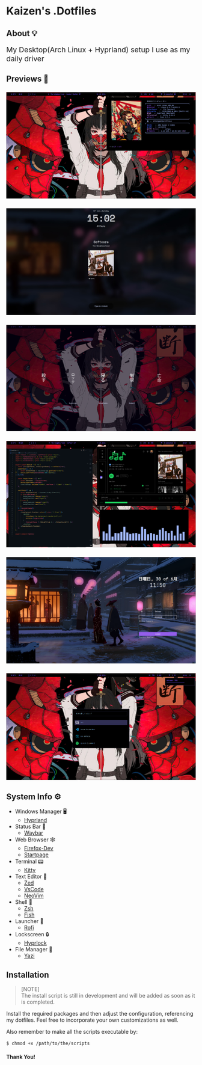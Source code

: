<h1 align="left">Kaizen's  .Dotfiles</h1>

<h2 align="left">About 💡</h2>
 
<p style=" font-size: 1.2rem" align="left">My Desktop(Arch Linux + Hyprland) setup I use as my daily driver</p>

###

<h2 align="left">Previews 📸</h2>

###

<div align="center">
  <img src="previews/rice.png"  />
</div>

###

<div align="center">
  <img src="previews/lock.png"  />
</div>

###

<div align="center">
  <img src="previews/wlogout.png"  />
</div>

###

<div align="center">
  <img src="previews/rice3.png"  />
</div>

###

<div align="center">
  <img src="previews/kai.png"  />
</div>

###

<div align="center">
  <img src="previews/rofi.png"  />
</div>

<h2 align="left">System Info ⚙️</h2>

-  Windows Manager 🖥️
   -  [Hyprland](https://github.com/hyprwm/Hyprland)
-  Status Bar 🍫
   -  [Waybar](https://github.com/Alexays/Waybar)
-  Web Browser 🕸️
   -  [Firefox-Dev](https://github.com/topics/firefox-developer-edition)
   -  [Startpage](https://github.com/topics/firefox-developer-edition)
-  Terminal 📟
   -  [Kitty](https://sw.kovidgoyal.net/kitty/)
-  Text Editor 📜
   -  [Zed](https://github.com/zed-industries/zed)
   -  [VsCode](https://code.visualstudio.com/)
   -  [NeoVim](https://github.com/neovim/neovim)
-  Shell 🐌
   -  [Zsh](https://github.com/ohmyzsh/ohmyzsh)
   -  [Fish](https://github.com/fish-shell/fish-shell)
-  Launcher 🚀
   -  [Rofi](https://github.com/davatorium/rofi)
-  Lockscreen 🔒
   -  [Hyprlock](https://github.com/hyprwm/hyprlock)
-  File Manager 📁
   -  [Yazi](https://github.com/sxyazi/yazi)

###

<h2 align="left">Installation</h2>

> [NOTE]  
> The install script is still in development and will be added as soon as it is completed.

Install the required packages and then adjust the configuration, referencing my dotfiles. Feel free to incorporate your own customizations as well.

Also remember to make all the scripts executable by:

```
$ chmod +x /path/to/the/scripts
```

<h4 align="left">Thank You!</h4>
